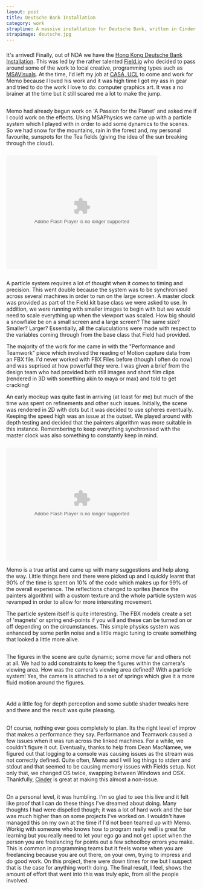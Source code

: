 ```yaml
--- 
layout: post
title: Deutsche Bank Installation
category: work
strapline: A massive installation for Deutsche Bank, written in Cinder
strapimage: deutsche.jpg
---
```

###
It's arrived! Finally, out of NDA we have the [Hong Kong Deutsche Bank Installation](http://www.msavisuals.com/deutsche_bank_hong_kong). This was led by the rather talented [Field.io](http://www.field.io) who decided to pass around some of the work to local creative, programming types such as [MSAVisuals](http://www.msavisuals.com). At the time, I'd left my job at [CASA, UCL](http://www.casa.ucl.ac.uk) to come and work for Memo because I loved his work and it was high time I got my ass in gear and tried to do the work I love to do: computer graphics art. It was a no brainer at the time but it still scared me a lot to make the jump.

##
Memo had already begun work on 'A Passion for the Planet' and asked me if I could work on the effects. Using MSAPhysics we came up with a particle system which I played with in order to add some dynamics to the scenes. So we had snow for the mountains, rain in the forest and, my personal favourite, sunspots for the Tea fields (giving the idea of the sun breaking through the cloud).

#####
<object width="400" height="300"> <param name="flashvars" value="offsite=true&lang=en-us&page_show_url=%2Fphotos%2Ffliegerhorst%2Fsets%2F72157626756999726%2Fshow%2F&page_show_back_url=%2Fphotos%2Ffliegerhorst%2Fsets%2F72157626756999726%2F&set_id=72157626756999726&jump_to="></param> <param name="movie" value="http://www.flickr.com/apps/slideshow/show.swf?v=71649"></param> <param name="allowFullScreen" value="true"></param><embed type="application/x-shockwave-flash" src="http://www.flickr.com/apps/slideshow/show.swf?v=71649" allowFullScreen="true" flashvars="offsite=true&lang=en-us&page_show_url=%2Fphotos%2Ffliegerhorst%2Fsets%2F72157626756999726%2Fshow%2F&page_show_back_url=%2Fphotos%2Ffliegerhorst%2Fsets%2F72157626756999726%2F&set_id=72157626756999726&jump_to=" width="400" height="300"></embed></object>

##
A particle system requires a lot of thought when it comes to timing and precision. This went double because the system was to be synchronised across several machines in order to run on the large screen. A master clock was provided as part of the Field.kit base class we were asked to use. In addition, we were running with smaller images to begin with but we would need to scale everything up when the viewport was scaled. How big should a snowflake be on a small screen and a large screen? The same size? Smaller? Larger? Essentially, all the caluculations were made with respect to the variables coming through from the base class that Field had provided. 

The majority of the work for me came in with the "Performance and Teamwork" piece which involved the reading of Motion capture data from an FBX file. I'd never worked with FBX Files before (though I often do now) and was suprised at how powerful they were. I was given a brief from the design team who had provided both still images and short film clips (rendered in 3D with something akin to maya or max) and told to get cracking!

An early mockup was quite fast in arriving (at least for me) but much of the time was spent on refinements and other such issues. Initially, the scene was rendered in 2D with dots but it was decided to use spheres eventually. Keeping the speed high was an issue at the outset. We played around with depth testing and decided that the painters algorithm was more suitable in this instance. Remembering to keep everything synchronised with the master clock was also something to constantly keep in mind. 

#####
<object width="400" height="300"> <param name="flashvars" value="offsite=true&lang=en-us&page_show_url=%2Fphotos%2Ffliegerhorst%2Fsets%2F72157626757080626%2Fshow%2F&page_show_back_url=%2Fphotos%2Ffliegerhorst%2Fsets%2F72157626757080626%2F&set_id=72157626757080626&jump_to="></param> <param name="movie" value="http://www.flickr.com/apps/slideshow/show.swf?v=71649"></param> <param name="allowFullScreen" value="true"></param><embed type="application/x-shockwave-flash" src="http://www.flickr.com/apps/slideshow/show.swf?v=71649" allowFullScreen="true" flashvars="offsite=true&lang=en-us&page_show_url=%2Fphotos%2Ffliegerhorst%2Fsets%2F72157626757080626%2Fshow%2F&page_show_back_url=%2Fphotos%2Ffliegerhorst%2Fsets%2F72157626757080626%2F&set_id=72157626757080626&jump_to=" width="400" height="300"></embed></object>

Memo is a true artist and came up with many suggestions and help along the way. Little things here and there were picked up and I quickly learnt that 90% of the time is spent on 10% of the code which makes up for 99% of the overall experience. The reflections changed to sprites (hence the painters algorithm) with a custom texture and the whole particle system was revamped in order to allow for more interesting movement. 

The particle system itself is quite interesting. The FBX models create a set of 'magnets' or spring end-points if you will and these can be turned on or off depending on the circumstances. This simple physics system was enhanced by some perlin noise and a little magic tuning to create something that looked a little more alive.
##
The figures in the scene are quite dynamic; some move far and others not at all. We had to add constraints to keep the figures within the camera's viewing area. How was the camera's viewing area defined? With a particle system! Yes, the camera is attached to a set of springs which give it a more fluid motion around the figures. 

#
Add a little fog for depth perception and some subtle shader tweaks here and there and the result was quite pleasing. 

##
Of course, nothing ever goes completely to plan. Its the right level of improv that makes a performance they say. Performance and Teamwork caused a few issues when it was run across the linked machines. For a while, we couldn't figure it out. Eventually, thanks to help from Dean MacNamee, we figured out that logging to a console was causing issues as the stream was not correctly defined. Quite often, Memo and I will log things to stderr and stdout and that seemed to be causing memory issues with Fields setup. Not only that, we changed OS twice, swapping between Windows and OSX. Thankfully, [Cinder](http://www.libcinder.org) is great at making this almost a non-issue.

##
On a personal level, it was humbling. I'm so glad to see this live and it felt like proof that I can do these things I've dreamed about doing. Many thoughts I had were dispelled though; it was a lot of hard work and the bar was much higher than on some projects I've worked on. I wouldn't have managed this on my own at the time if I'd not been teamed up with Memo. Workig with someone who knows how to program really well is great for learning but you really need to let your ego go and not get upset when the person you are freelancing for points out a few schoolboy errors you make. This is common in programming teams but it feels worse when you are freelancing because you are out there, on your own, trying to impress and do good work. On this project, there were down times for me but I suspect that is the case for anything worth doing. The final result, I feel, shows the amount of effort that went into this was truly epic, from all the people involved.

